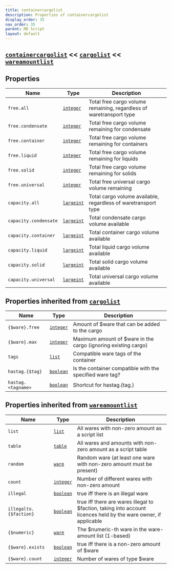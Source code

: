 ```yaml
---
title: containercargolist
description: Properties of containercargolist
display_order: 35
nav_order: 35
parent: MD Script
layout: default
---
```


##  [`containercargolist`](./containercargolist.html)  <<  [`cargolist`](./cargolist.html)  <<  [`wareamountlist`](./wareamountlist.html) 


## Properties

| Name | Type | Description |
|------|------|-------------|
| `free.all` | [`integer`](./integer.html) | Total free cargo volume remaining, regardless of waretransport type |
| `free.condensate` | [`integer`](./integer.html) | Total free cargo volume remaining for condensate |
| `free.container` | [`integer`](./integer.html) | Total free cargo volume remaining for containers |
| `free.liquid` | [`integer`](./integer.html) | Total free cargo volume remaining for liquids |
| `free.solid` | [`integer`](./integer.html) | Total free cargo volume remaining for solids |
| `free.universal` | [`integer`](./integer.html) | Total free universal cargo volume remaining |
| `capacity.all` | [`largeint`](./largeint.html) | Total cargo volume available, regardless of waretransport type |
| `capacity.condensate` | [`largeint`](./largeint.html) | Total condensate cargo volume available |
| `capacity.container` | [`largeint`](./largeint.html) | Total container cargo volume available |
| `capacity.liquid` | [`largeint`](./largeint.html) | Total liquid cargo volume available |
| `capacity.solid` | [`largeint`](./largeint.html) | Total solid cargo volume available |
| `capacity.universal` | [`largeint`](./largeint.html) | Total universal cargo volume available |

## Properties inherited from [`cargolist`](./cargolist.html)

| Name | Type | Description |
|------|------|-------------|
| `{$ware}.free` | [`integer`](./integer.html) | Amount of $ware that can be added to the cargo |
| `{$ware}.max` | [`integer`](./integer.html) | Maximum amount of $ware in the cargo (ignoring existing cargo) |
| `tags` | [`list`](./list.html) | Compatible ware tags of the container |
| `hastag.{$tag}` | [`boolean`](./boolean.html) | Is the container compatible with the specified ware tag? |
| `hastag.<tagname>` | [`boolean`](./boolean.html) | Shortcut for hastag.{tag.<tagname>} |

## Properties inherited from [`wareamountlist`](./wareamountlist.html)

| Name | Type | Description |
|------|------|-------------|
| `list` | [`list`](./list.html) | All wares with non-zero amount as a script list |
| `table` | [`table`](./table.html) | All wares and amounts with non-zero amount as a script table |
| `random` | [`ware`](./ware.html) | Random ware (at least one ware with non-zero amount must be present) |
| `count` | [`integer`](./integer.html) | Number of different wares with non-zero amount |
| `illegal` | [`boolean`](./boolean.html) | true iff there is an illegal ware |
| `illegalto.{$faction}` | [`boolean`](./boolean.html) | true iff there are wares illegal to $faction, taking into account licences held by the ware owner, if applicable |
| `{$numeric}` | [`ware`](./ware.html) | The $numeric-th ware in the ware-amount list (1-based) |
| `{$ware}.exists` | [`boolean`](./boolean.html) | true iff there is a non-zero amount of $ware |
| `{$ware}.count` | [`integer`](./integer.html) | Number of wares of type $ware |



